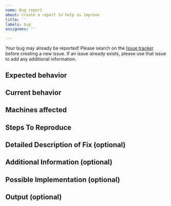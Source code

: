 ```yaml
---
name: Bug report
about: Create a report to help us improve
title: ''
labels: bug
assignees: ''

---
```


<!-- Please remove unwanted/unrelated/irrelevant information such as comments.
Please copy any output files into a public Github gist (see https://gist.github.com/) and link to the gist, rather than relying on paths that might change. -->

Your bug may already be reported!
Please search on the [Issue tracker](https://github.com/ufs-community/ufs-srweather-app/issues) before creating a new issue. 
If an issue already exists, please use that issue to add any additional information.

## Expected behavior
<!-- Tell us what should happen. -->

## Current behavior
<!-- Tell us what happens instead of the expected behavior. -->

## Machines affected
<!--- Please provide any relevant information about your setup, including machine/compiler combination. -->
<!-- Reference other issues or PRs in other repositories that this issue is related to, and how they are related. -->

## Steps To Reproduce
<!--- Provide a link to a live example, a code snippet, and/or an explicit set of steps to reproduce this bug.
1. Step 1
2. Step 2
3. See the bug... -->

## Detailed Description of Fix (optional)
<!--- Provide a detailed description of the change or addition you are proposing. -->

## Additional Information (optional)
<!-- Any other relevant information that we should know to correctly understand and reproduce the issue. 
Please describe in as much detail as possible. -->

## Possible Implementation (optional)
<!--- Suggest an idea for implementing addition or change. -->

## Output (optional)
<!-- Please include any relevant log files, screenshots or other output here. -->
